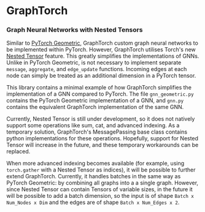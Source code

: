 # GraphTorch

### Graph Neural Networks with Nested Tensors

Similar to [PyTorch Geometric](https://pytorch-geometric.readthedocs.io/en/latest/modules/nn.html), GraphTorch custom graph neural networks to be implemented within PyTorch. However, GraphTorch utilises Torch's new [Nested Tensor](https://pytorch.org/docs/stable/nested.html) feature. This greatly simplifies the implementations of GNNs. Unlike in PyTorch Geometric, is not necessary to implement separate `message`, `aggregate`, and `edge_update` functions. Incoming edges at each node can simply be treated as an additional dimension in a PyTorch tensor.

This library contains a minimal example of how GraphTorch simplifies the implementation of a GNN compared to PyTorch. The file `gnn_geometric.py` contains the PyTorch Geometric implementation of a GNN, and `gnn.py` contains the equivalent GraphTorch implementation of the same GNN.

Currently, Nested Tensor is still under development, so it does not natively support some operations like sum, cat, and advanced indexing. As a temporary solution, GraphTorch's MessagePassing base class contains python implementations for these operations. Hopefully, support for Nested Tensor will increase in the future, and these temporary workarounds can be replaced.

When more advanced indexing becomes available (for example, using `torch.gather` with a Nested Tensor as indices), it will be possible to further extend GraphTorch. Currently, it handles batches in the same way as PyTorch Geometric: by combining all graphs into a a single graph. However, since Nested Tensor can contain Tensors of variable sizes, in the future it will be possible to add a batch dimension, so the input is of shape `Batch x Num_Nodes x Dim` and the edges are of shape `Batch x Num_Edges x 2`.
